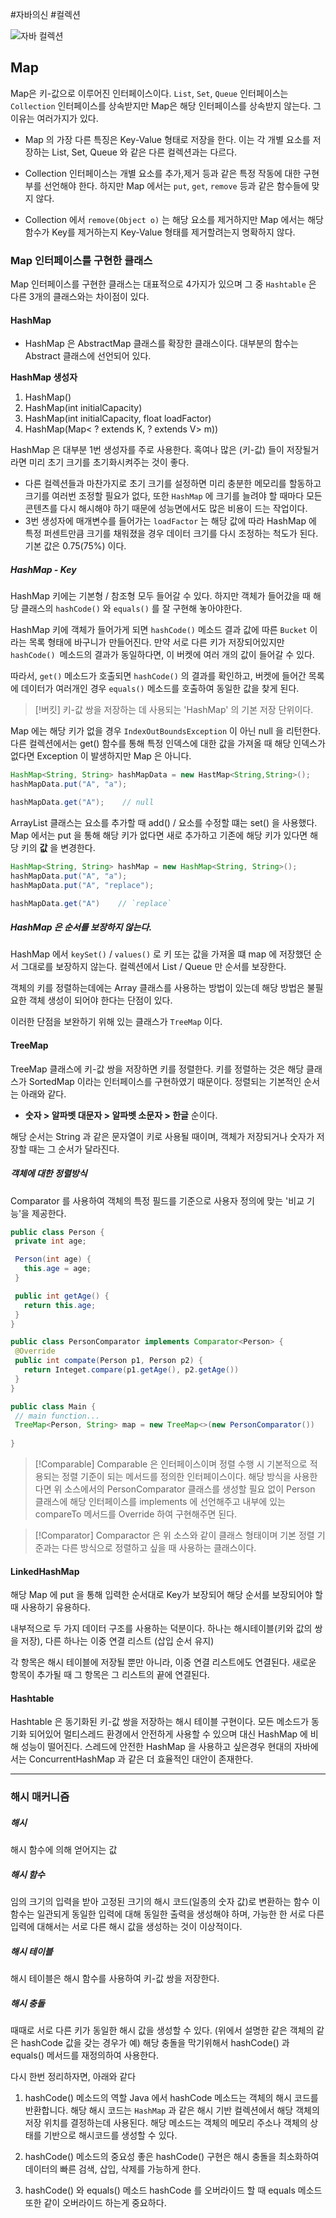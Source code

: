 #자바의신 #컬렉션



![자바 컬렉션](https://img1.daumcdn.net/thumb/R1280x0/?scode=mtistory2&fname=https%3A%2F%2Ft1.daumcdn.net%2Fcfile%2Ftistory%2F233954395909546424)

## Map
Map은 키-값으로 이루어진 인터페이스이다.
`List`, `Set`, `Queue` 인터페이스는  `Collection` 인터페이스를  상속받지만 Map은 해당 인터페이스를 상속받지 않는다. 그 이유는 여러가지가 있다.

- Map 의 가장 다른 특징은 Key-Value 형태로 저장을 한다. 이는 각 개별 요소를 저장하는 List, Set, Queue 와 같은 다른 컬렉션과는 다르다.
  
- Collection 인터페이스는 개별 요소를 추가,제거 등과 같은 특정 작동에 대한 구현부를 선언해야 한다. 하지만 Map 에서는 `put`, `get`, `remove` 등과 같은 함수들에 맞지 않다.
  
- Collection 에서 `remove(Object o)` 는 해당 요소를 제거하지만 Map 에서는 해당 함수가 Key를 제거하는지 Key-Value 형태를 제거할려는지 명확하지 않다.


### Map 인터페이스를 구현한 클래스
Map 인터페이스를 구현한 클래스는 대표적으로 4가지가 있으며 그 중 `Hashtable` 은 다른 3개의 클래스와는 차이점이 있다.

#### HashMap
- HashMap 은 AbstractMap 클래스를 확장한 클래스이다. 대부분의 함수는 Abstract 클래스에 선언되어 있다.

**HashMap 생성자**
1. HashMap()
2. HashMap(int initialCapacity)
3. HashMap(int initialCapacity, float loadFactor)
4. HashMap(Map< ? extends K, ? extends V> m))

HashMap 은 대부분 1번 생성자를 주로 사용한다. 혹여나 많은 (키-값) 들이 저장될거라면 미리 초기 크기를 초기화시켜주는 것이 좋다. 
- 다른 컬렉션들과 마찬가지로 초기 크기를 설정하면 미리 충분한 메모리를 할동하고 크기를 여러번 조정할 필요가 없다, 또한 `HashMap` 에 크기를 늘려야 할 때마다 모든 콘텐츠를 다시 해시해야 하기 때문에 성능면에서도 많은 비용이 드는 작업이다.
- 3번 생성자에 매개변수를 들어가는 `loadFactor` 는 해당 값에 따라 HashMap 에 특정 퍼센트만큼 크기를 채워졌을 경우 데이터 크기를 다시 조정하는 척도가 된다. 기본 값은 0.75(75%) 이다.

##### HashMap - Key
HashMap 키에는 기본형 / 참조형 모두 들어갈 수 있다. 하지만 객체가 들어갔을 때 해당 클래스의 `hashCode()` 와 `equals()` 를 잘 구현해 놓아야한다.

HashMap 키에 객체가 들어가게 되면 `hashCode()` 메소드 결과 값에 따른 `Bucket` 이라는 목록 형태에 바구니가 만들어진다. 만약 서로 다른 키가 저장되어있지만 `hashCode() `메소드의 결과가 동일하다면, 이 버켓에 여러 개의 값이 들어갈 수 있다.

따라서, `get()` 메소드가 호출되면 `hashCode()` 의 결과를 확인하고, 버켓에 들어간 목록에 데이터가 여러개인 경우 `equals()` 메소드를 호출하여 동일한 값을 찾게 된다.

> [!버킷]
> 키-값 쌍을 저장하는 데 사용되는 'HashMap' 의 기본 저장 단위이다.

Map 에는 해당 키가 없을 경우 `IndexOutBoundsException` 이 아닌 null 을 리턴한다.
다른 컬렉션에서는 get() 함수를 통해 특정 인덱스에 대한 값을 가져올 때 해당 인덱스가 없다면 Exception 이 발생하지만 Map 은 아니다.

```Java
HashMap<String, String> hashMapData = new HastMap<String,String>();
hashMapData.put("A", "a");

hashMapData.get("A");    // null
```

ArrayList 클래스는 요소를 추가할 때 add()  / 요소를 수정할 떄는 set() 을 사용했다. Map 에서는 put 을 통해 해당 키가 없다면 새로 추가하고 기존에 해당 키가 있다면 해당 키의 **값** 을 변경한다.


```Java
HashMap<String, String> hashMap = new HashMap<String, String>();
hashMapData.put("A", "a");
hashMapData.put("A", "replace");

hashMapData.get("A")    // `replace`
```

##### HashMap 은 순서를 보장하지 않는다.
HashMap 에서 `keySet()` / `values()` 로 키 또는 값을 가져올 떄 map 에 저장했던 순서 그대로를 보장하지 않는다. 컬렉션에서 List / Queue 만 순서를 보장한다.

객체의 키를 정렬하는데에는 Array 클래스를 사용하는 방법이 있는데 해당 방법은 불필요한 객체 생성이 되어야 한다는 단점이 있다.

이러한 단점을 보완하기 위해 있는 클래스가 `TreeMap` 이다.

#### TreeMap
TreeMap 클래스에 키-값 쌍을 저장하면 키를 정렬한다.  키를 정렬하는 것은 해당 클래스가 SortedMap 이라는 인터페이스를 구현하였기 때문이다. 정렬되는 기본적인 순서는 아래와 같다.
- **숫자 > 알파벳 대문자 > 알파벳 소문자 > 한글** 순이다.

해당 순서는 String 과 같은 문자열이 키로 사용될 때이며, 객체가 저장되거나 숫자가 저장할 때는 그 순서가 달라진다.

##### 객체에 대한 정렬방식
Comparator 를 사용하여 객체의 특정 필드를 기준으로 사용자 정의에 맞는 '비교 기능'을 제공한다.

 ```Java
public class Person {
  private int age;

  Person(int age) {
    this.age = age;
  }

  public int getAge() {
    return this.age;
  }
}

public class PersonComparator implements Comparator<Person> {
  @Override
  public int compate(Person p1, Person p2) {
    return Integet.compare(p1.getAge(), p2.getAge())
  }
}

public class Main {
  // main function...
  TreeMap<Person, String> map = new TreeMap<>(new PersonComparator())
  
}
```

> [!Comparable]
> Comparable 은 인터페이스이며 정렬 수행 시 기본적으로 적용되는 정렬 기준이 되는 메서드를 정의한 인터페이스이다. 해당 방식을 사용한다면 위 소스에서의 PersonComparator 클래스를 생성할 필요 없이 Person 클래스에 해당 인터페이스를 implements 에 선언해주고 내부에 있는 compareTo 메서드를 Override 하여 구현해주면 된다.


> [!Comparator]
> Comparactor 은 위 소스와 같이 클래스 형태이며 기본 정렬 기준과는 다른 방식으로 정렬하고 싶을 때 사용하는 클래스이다.

#### LinkedHashMap
해당 Map 에 put 을 통해 입력한 순서대로 Key가 보장되어 해당 순서를 보장되어야 할 때 사용하기 유용하다.

내부적으로 두 가지 데이터 구조를 사용하는 덕분이다. 하나는 해시테이블(키와 값의 쌍을 저장), 다른 하나는 이중 연결 리스트 (삽입 순서 유지)

각 항목은 해시 테이블에 저장될 뿐만 아니라, 이중 연결 리스트에도 연결된다. 새로운 항목이 추가될 때 그 항목은 그 리스트의 끝에 연결된다.

#### Hashtable
Hashtable 은 동기화된 키-값 쌍을 저장하는 해시 테이블 구현이다.
모든 메소드가 동기화 되어있어 멀티스레드 환경에서 안전하게 사용할 수 있으며 대신 HashMap 에 비해 성능이 떨어진다. 스레드에 안전한 HashMap 을 사용하고 싶은경우 현대의 자바에서는 ConcurrentHashMap 과 같은 더 효율적인 대안이 존재한다.

----
### 해시 매커니즘
##### 해시 
해시 함수에 의해 얻어지는 값

##### 해시 함수
임의 크기의 입력을 받아 고정된 크기의 해시 코드(일종의 숫자 값)로 변환하는 함수
이 함수는 일관되게 동일한 입력에 대해 동일한 출력을 생성해야 하며, 가능한 한 서로 다른 입력에 대해서는 서로 다른 해시 값을 생성하는 것이 이상적이다. 

##### 해시 테이블
해시 테이블은 해시 함수를 사용하여 키-값 쌍을 저장한다. 

##### 해시 충돌
때때로 서로 다른 키가 동일한 해시 값을 생성할 수 있다. (위에서 설명한 같은 객체의 같은 hashCode 값을 갖는 경우가 예)
해당 충돌을 막기위해서 hashCode() 과 equals() 메서드를 재정의하여 사용한다.

다시 한번 정리하자면, 아래와 같다
1. hashCode() 메소드의 역할
     Java 에서 hashCode 메소드는 객체의 해시 코드를 반환합니다.  해당 해시 코드는 `HashMap` 과 같은 해시 기반 컬렉션에서 해당 객체의 저장 위치를 결정하는데 사용된다. 
     해당 메소드는 객체의 메모리 주소나 객체의 상태를 기반으로 해시코드를 생성할 수 있다.
2. hashCode() 메소드의 중요성
     좋은 hashCode() 구현은 해시 충돌을 최소화하여 데이터의 빠른 검색, 삽입, 삭제를 가능하게 한다.
    
3. hashCode() 와 equals() 메소드
     hashCode 를 오버라이드 할 때 equals 메소드 또한 같이 오버라이드 하는게 중요하다.